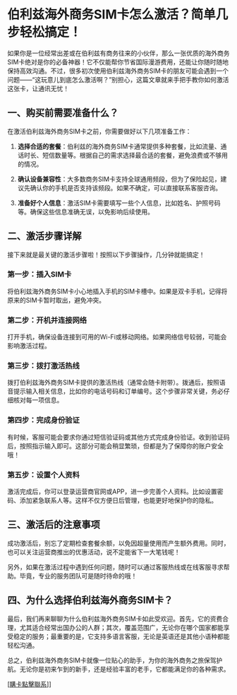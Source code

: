 # 伯利兹海外商务SIM卡怎么激活？简单几步轻松搞定！

如果你是一位经常出差或在伯利兹有商务往来的小伙伴，那么一张优质的海外商务SIM卡绝对是你的必备神器！它不仅能帮你节省国际漫游费用，还能让你随时随地保持高效沟通。不过，很多初次使用伯利兹海外商务SIM卡的朋友可能会遇到一个问题——“这玩意儿到底怎么激活啊？”别担心，这篇文章就来手把手教你如何激活这张卡，让通讯无忧！

## 一、购买前需要准备什么？

在激活伯利兹海外商务SIM卡之前，你需要做好以下几项准备工作：

1. **选择合适的套餐**：伯利兹的海外商务SIM卡通常提供多种套餐，比如流量、通话时长、短信数量等。根据自己的需求选择最合适的套餐，避免浪费或不够用的情况。

2. **确认设备兼容性**：大多数商务SIM卡支持全球通用频段，但为了保险起见，建议先确认你的手机是否支持该频段。如果不确定，可以直接联系客服咨询。

3. **准备好个人信息**：激活SIM卡需要填写一些个人信息，比如姓名、护照号码等。确保这些信息准确无误，以免影响后续使用。

## 二、激活步骤详解

接下来就是最关键的激活步骤啦！按照以下步骤操作，几分钟就能搞定！

### 第一步：插入SIM卡

将伯利兹海外商务SIM卡小心地插入手机的SIM卡槽中。如果是双卡手机，记得将原来的SIM卡暂时取出，避免冲突。

### 第二步：开机并连接网络

打开手机，确保设备连接到可用的Wi-Fi或移动网络。如果网络信号较弱，可能会影响激活过程。

### 第三步：拨打激活热线

拨打伯利兹海外商务SIM卡提供的激活热线（通常会随卡附带）。拨通后，按照语音提示输入相关信息，比如你的电话号码和订单编号。这个步骤非常关键，务必仔细核对每一项信息。

### 第四步：完成身份验证

有时候，客服可能会要求你通过短信验证码或其他方式完成身份验证。收到验证码后，按照指示输入即可。这部分可能会稍显繁琐，但都是为了保障你的账户安全哦！

### 第五步：设置个人资料

激活完成后，你可以登录运营商官网或APP，进一步完善个人资料。比如设置密码、添加紧急联系人等。这样不仅方便日后管理，也能更好地保护你的隐私。

## 三、激活后的注意事项

成功激活后，别忘了定期检查套餐余额，以免因超量使用而产生额外费用。同时，也可以关注运营商推出的优惠活动，说不定能省下一大笔钱呢！

另外，如果在激活过程中遇到任何问题，随时可以通过客服热线或在线客服寻求帮助。毕竟，专业的服务团队可是随时待命的哦！

## 四、为什么选择伯利兹海外商务SIM卡？

最后，我们再来聊聊为什么伯利兹海外商务SIM卡如此受欢迎。首先，它的资费合理，尤其适合经常出国办公的人群；其次，覆盖范围广，无论你在哪个国家都能享受稳定的服务；最重要的是，它支持多语言客服，无论是英语还是其他小语种都能轻松沟通。

总之，伯利兹海外商务SIM卡就像一位贴心的助手，为你的海外商务之旅保驾护航。无论你是初来乍到的新手，还是经验丰富的老手，它都能满足你的各种需求。

[[購卡點擊聯系](https://t.me/s/esim1088)]]